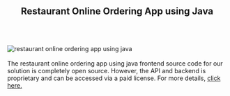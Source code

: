 <h2 style="text-align:center">Restaurant Online Ordering App using Java</h2><br/><br/>

![restaurant online ordering app using java](https://admin.ninjascode.com/wp-content/uploads/2025/repoImages/Gray/28.webp) <br/><br/>The restaurant online ordering app using java frontend source code for our solution is completely open source. However, the API and backend is proprietary and can be accessed via a paid license. For more details, <a href="https://enatega.com/?utm_source=github&utm_medium=repo&utm_campaign=gray-restaurant-online-ordering-app-using-java" target="_blank">click here.</a>
